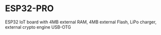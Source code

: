 # ESP32-PRO
ESP32 IoT board with 4MB external RAM, 4MB external Flash, LiPo charger, external crypto engine USB-OTG
